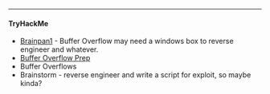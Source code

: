 -- -
#### TryHackMe
- [Brainpan1](https://tryhackme.com/r/room/brainpan) - Buffer Overflow may need a windows box to reverse engineer and whatever.
- [Buffer Overflow Prep](https://tryhackme.com/r/room/bufferoverflowprep)
- Buffer Overflows
- Brainstorm - reverse engineer and write a script for exploit, so maybe kinda?